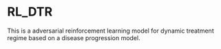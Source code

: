 # RL_DTR
This is a adversarial reinforcement learning model for dynamic treatment regime based on a disease progression model.
